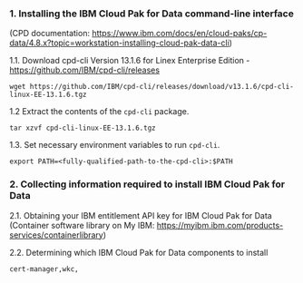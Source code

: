 ### 1. Installing the IBM Cloud Pak for Data command-line interface
(CPD documentation: https://www.ibm.com/docs/en/cloud-paks/cp-data/4.8.x?topic=workstation-installing-cloud-pak-data-cli) 

1.1. Download cpd-cli Version 13.1.6 for Linex Enterprise Edition - https://github.com/IBM/cpd-cli/releases
```
wget https://github.com/IBM/cpd-cli/releases/download/v13.1.6/cpd-cli-linux-EE-13.1.6.tgz
```

1.2 Extract the contents of the `cpd-cli` package.
```
tar xzvf cpd-cli-linux-EE-13.1.6.tgz
```

1.3. Set necessary environment variables to run `cpd-cli`.
```
export PATH=<fully-qualified-path-to-the-cpd-cli>:$PATH

```

### 2. Collecting information required to install IBM Cloud Pak for Data
2.1. Obtaining your IBM entitlement API key for IBM Cloud Pak for Data
(Container software library on My IBM: https://myibm.ibm.com/products-services/containerlibrary)

2.2. Determining which IBM Cloud Pak for Data components to install
```
cert-manager,wkc,
```
